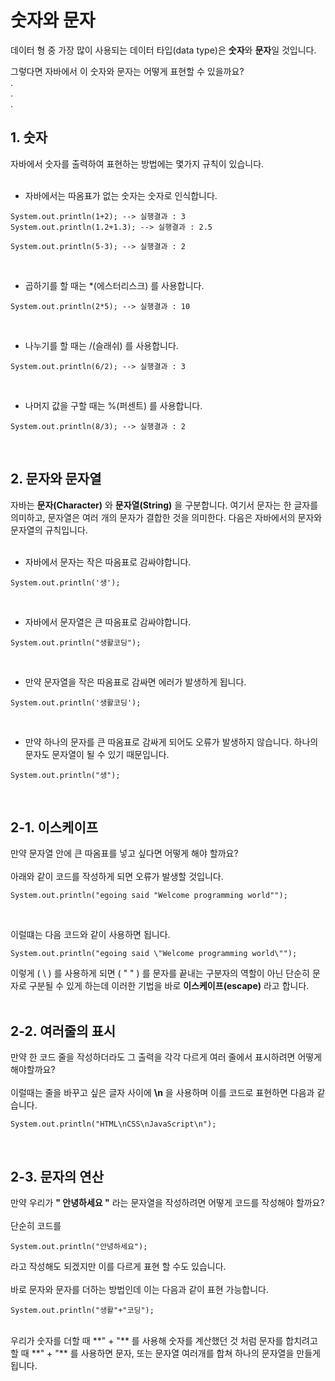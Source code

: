 # **숫자와 문자**
데이터 형 중 가장 많이 사용되는 데이터 타입(data type)은 **숫자**와 **문자**일 것입니다.

그렇다면 자바에서 이 숫자와 문자는 어떻게 표현할 수 있을까요?  
.  
.  
.  
## **1. 숫자**
자바에서 숫자를 출력하여 표현하는 방법에는 몇가지 규칙이 있습니다.
<br><br>
- 자바에서는 따옴표가 없는 숫자는 숫자로 인식합니다.  

```
System.out.println(1+2); --> 실행결과 : 3
System.out.println(1.2+1.3); --> 실행결과 : 2.5

System.out.println(5-3); --> 실행결과 : 2 
```
<br>

- 곱하기를 할 때는 *(에스터리스크) 를 사용합니다.  
```
System.out.println(2*5); --> 실행결과 : 10 
```
<br>

- 나누기를 할 때는 /(슬래쉬) 를 사용합니다.  
```
System.out.println(6/2); --> 실행결과 : 3 
```
<br>

- 나머지 값을 구할 때는 %(퍼센트) 를 사용합니다.  
```
System.out.println(8/3); --> 실행결과 : 2 
```
<br>

## **2. 문자와 문자열**
자바는 **문자(Character)** 와 **문자열(String)** 을 구분합니다. 여기서 문자는 한 글자를 의미하고, 문자열은 여러 개의 문자가 결합한 것을 의미한다. 다음은 자바에서의 문자와 문자열의 규칙입니다. 
<br><br> 
- 자바에서 문자는 작은 따옴표로 감싸야합니다.   
```
System.out.println('생');
``` 
<br>

- 자바에서 문자열은 큰 따옴표로 감싸야합니다.  
```
System.out.println("생활코딩");
``` 
<br>

- 만약 문자열을 작은 따옴표로 감싸면 에러가 발생하게 됩니다.  
```
System.out.println('생활코딩');
``` 
<br>

- 만약 하나의 문자를 큰 따옴표로 감싸게 되어도 오류가 발생하지 않습니다. 하나의 문자도 문자열이 될 수 있기 때문입니다.  
```
System.out.println("생");
``` 
<br>

## **2-1. 이스케이프**
만약 문자열 안에 큰 따옴표를 넣고 싶다면 어떻게 해야 할까요?  <br><br>
아래와 같이 코드를 작성하게 되면 오류가 발생할 것입니다.
```
System.out.println("egoing said "Welcome programming world"");
```
<br>

이럴떄는 다음 코드와 같이 사용하면 됩니다.
```
System.out.println("egoing said \"Welcome programming world\"");
```
이렇게 ( \ ) 를 사용하게 되면 ( " " ) 를 문자를 끝내는 구분자의 역할이 아닌 단순히 문자로 구분될 수 있게 하는데 이러한 기법을 바로 **이스케이프(escape)** 라고 합니다.
<br><br>

## **2-2. 여러줄의 표시**
만약 한 코드 줄을 작성하더라도 그 출력을 각각 다르게 여러 줄에서 표시하려면 어떻게 해야할까요? <br><br>
이럴때는 줄을 바꾸고 싶은 글자 사이에 **\n** 을 사용하며 이를 코드로 표현하면 다음과 같습니다.  
```
System.out.println("HTML\nCSS\nJavaScript\n");
```
<br>

## **2-3. 문자의 연산**
만약 우리가 **" 안녕하세요 "** 라는 문자열을 작성하려면 어떻게 코드를 작성해야 할까요? <br><br>
단순히 코드를  
```
System.out.println("안녕하세요");
```
라고 작성해도 되겠지만 이를 다르게 표현 할 수도 있습니다. <br><br>
바로 문자와 문자를 더하는 방법인데 이는 다음과 같이 표현 가능합니다.  
```
System.out.println("생활"+"코딩");
``` 
<br>
우리가 숫자를 더할 때 **" + "** 를 사용해 숫자를 계산했던 것 처럼 문자를 합치려고 할 때 **" + "** 를 사용하면 문자, 또는 문자열 여러개를 합쳐 하나의 문자열을 만들게 됩니다. 